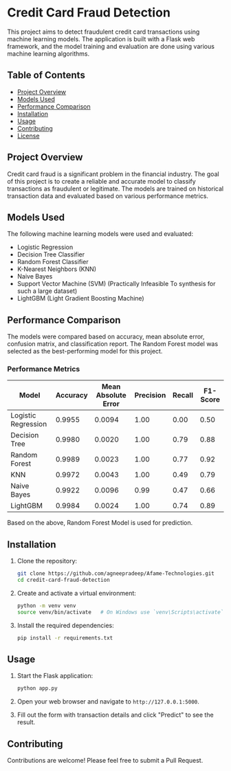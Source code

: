 # Credit Card Fraud Detection

This project aims to detect fraudulent credit card transactions using machine learning models. The application is built with a Flask web framework, and the model training and evaluation are done using various machine learning algorithms.

## Table of Contents

- [Project Overview](#project-overview)
- [Models Used](#models-used)
- [Performance Comparison](#performance-comparison)
- [Installation](#installation)
- [Usage](#usage)
- [Contributing](#contributing)
- [License](#license)

## Project Overview

Credit card fraud is a significant problem in the financial industry. The goal of this project is to create a reliable and accurate model to classify transactions as fraudulent or legitimate. The models are trained on historical transaction data and evaluated based on various performance metrics.

## Models Used

The following machine learning models were used and evaluated:

- Logistic Regression
- Decision Tree Classifier
- Random Forest Classifier
- K-Nearest Neighbors (KNN)
- Naive Bayes
- Support Vector Machine (SVM) (Practically Infeasible To synthesis for such a large dataset)
- LightGBM (Light Gradient Boosting Machine)

## Performance Comparison

The models were compared based on accuracy, mean absolute error, confusion matrix, and classification report. The Random Forest model was selected as the best-performing model for this project.

### Performance Metrics

| Model              | Accuracy | Mean Absolute Error | Precision | Recall | F1-Score |
|--------------------|----------|---------------------|-----------|--------|----------|
| Logistic Regression| 0.9955   | 0.0094              | 1.00      | 0.00   | 0.50     |
| Decision Tree      | 0.9980   | 0.0020              | 1.00      | 0.79   | 0.88     |
| Random Forest      | 0.9989   | 0.0023              | 1.00      | 0.77   | 0.92     |
| KNN                | 0.9972   | 0.0043              | 1.00      | 0.49   | 0.79     |
| Naive Bayes        | 0.9922   | 0.0096              | 0.99      | 0.47   | 0.66     |
| LightGBM           | 0.9984   | 0.0024              | 1.00      | 0.74   | 0.89     |

Based on the above, Random Forest Model is used for prediction.

## Installation

1. Clone the repository:
   ```bash
   git clone https://github.com/agneepradeep/Afame-Technologies.git
   cd credit-card-fraud-detection
   ```

2. Create and activate a virtual environment:
   ```bash
   python -m venv venv
   source venv/bin/activate   # On Windows use `venv\Scripts\activate`
   ```

3. Install the required dependencies:
   ```bash
   pip install -r requirements.txt
   ```

## Usage

1. Start the Flask application:
   ```bash
   python app.py
   ```

2. Open your web browser and navigate to `http://127.0.0.1:5000`.

3. Fill out the form with transaction details and click "Predict" to see the result.

## Contributing

Contributions are welcome! Please feel free to submit a Pull Request.

